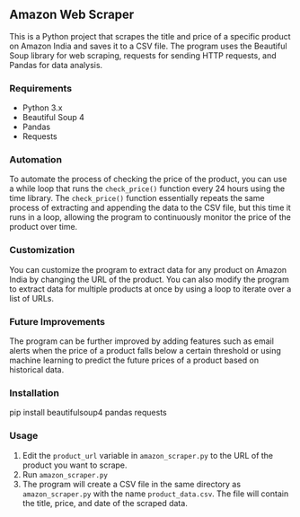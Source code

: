 ## Amazon Web Scraper

This is a Python project that scrapes the title and price of a specific product on Amazon India and saves it to a CSV file. The program uses the Beautiful Soup library for web scraping, requests for sending HTTP requests, and Pandas for data analysis.

### Requirements
- Python 3.x
- Beautiful Soup 4
- Pandas
- Requests

### Automation
To automate the process of checking the price of the product, you can use a while loop that runs the `check_price()` function every 24 hours using the time library. The `check_price()` function essentially repeats the same process of extracting and appending the data to the CSV file, but this time it runs in a loop, allowing the program to continuously monitor the price of the product over time.

### Customization
You can customize the program to extract data for any product on Amazon India by changing the URL of the product. You can also modify the program to extract data for multiple products at once by using a loop to iterate over a list of URLs.

### Future Improvements
The program can be further improved by adding features such as email alerts when the price of a product falls below a certain threshold or using machine learning to predict the future prices of a product based on historical data.

### Installation
pip install beautifulsoup4 pandas requests

### Usage
1. Edit the `product_url` variable in `amazon_scraper.py` to the URL of the product you want to scrape.
2. Run `amazon_scraper.py`
3. The program will create a CSV file in the same directory as `amazon_scraper.py` with the name `product_data.csv`. The file will contain the title, price, and date of the scraped data.

